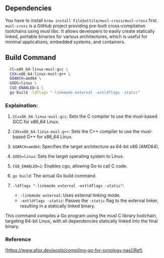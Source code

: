 ## Dependencies
You have to install ```brew install FiloSottile/musl-cross/musl-cross``` first. `musl-cross` is a GitHub project providing pre-built cross-compilation toolchains using musl libc. It allows developers to easily create statically linked, portable binaries for various architectures, which is useful for minimal applications, embedded systems, and containers.


## Build Command
```sh
  CC=x86_64-linux-musl-gcc \
  CXX=x86_64-linux-musl-g++ \
  GOARCH=amd64 \
  GOOS=linux \
  CGO_ENABLED=1 \
  go build -ldflags "-linkmode external -extldflags -static"
```

### Explaination:


1. `CC=x86_64-linux-musl-gcc`: Sets the C compiler to use the musl-based GCC for x86_64 Linux.

2. `CXX=x86_64-linux-musl-g++`: Sets the C++ compiler to use the musl-based G++ for x86_64 Linux.

3. `GOARCH=amd64`: Specifies the target architecture as 64-bit x86 (AMD64).

4. `GOOS=linux`: Sets the target operating system to Linux.

5. `CGO_ENABLED=1`: Enables cgo, allowing Go to call C code.

6. `go build`: The actual Go build command.

7. `-ldflags "-linkmode external -extldflags -static"`: 
   - `-linkmode external`: Uses external linking mode.
   - `-extldflags -static`: Passes the `-static` flag to the external linker, resulting in a statically linked binary.

This command compiles a Go program using the musl C library toolchain, targeting 64-bit Linux, with all dependencies statically linked into the final binary. 


### Reference

[https://www.afox.dev/posts/compiling-go-for-synology-nas](Ref)
